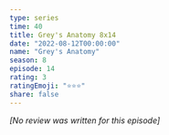 ```yaml
---
type: series
time: 40
title: Grey's Anatomy 8x14
date: "2022-08-12T00:00:00"
name: "Grey's Anatomy"
season: 8
episode: 14
rating: 3
ratingEmoji: "⭐️⭐️⭐️"
share: false
---
```


*[No review was written for this episode]*